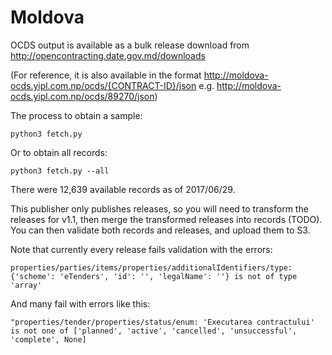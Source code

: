 Moldova
=======

OCDS output is available as a bulk release download from http://opencontracting.date.gov.md/downloads

(For reference, it is also available in the format http://moldova-ocds.yipl.com.np/ocds/{CONTRACT-ID}/json e.g. http://moldova-ocds.yipl.com.np/ocds/89270/json)

The process to obtain a sample:

    python3 fetch.py

Or to obtain all records:

    python3 fetch.py --all

There were 12,639 available records as of 2017/06/29.

This publisher only publishes releases, so you will need to transform the releases for v1.1, then merge the transformed releases into records (TODO). You can then validate both records and releases, and upload them to S3.

Note that currently every release fails validation with the errors:

    properties/parties/items/properties/additionalIdentifiers/type: {'scheme': 'eTenders', 'id': '', 'legalName': ''} is not of type 'array'

And many fail with errors like this:

    "properties/tender/properties/status/enum: 'Executarea contractului' is not one of ['planned', 'active', 'cancelled', 'unsuccessful', 'complete', None]

